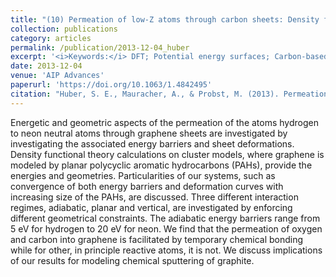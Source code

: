 ```yaml
---
title: "(10) Permeation of low-Z atoms through carbon sheets: Density functional theory study on energy barriers and deformation effects"
collection: publications
category: articles
permalink: /publication/2013-12-04_huber
excerpt: '<i>Keywords:</i> DFT; Potential energy surfaces; Carbon-based materials; Polycyclic aromatic hydrocarbons; Tokamaks'
date: 2013-12-04
venue: 'AIP Advances'
paperurl: 'https://doi.org/10.1063/1.4842495'
citation: "Huber, S. E., Mauracher, A., & Probst, M. (2013). Permeation of low-Z atoms through carbon sheets: Density functional theory study on energy barriers and deformation effects. <i>AIP Advances, 3</i>, 122104."
---
```


Energetic and geometric aspects of the permeation of the atoms hydrogen to neon neutral atoms through graphene sheets are investigated by investigating the associated energy barriers and sheet deformations. Density functional theory calculations on cluster models, where graphene is modeled by planar polycyclic aromatic hydrocarbons (PAHs), provide the energies and geometries. Particularities of our systems, such as convergence of both energy barriers and deformation curves with increasing size of the PAHs, are discussed. Three different interaction regimes, adiabatic, planar and vertical, are investigated by enforcing different geometrical constraints. The adiabatic energy barriers range from 5 eV for hydrogen to 20 eV for neon. We find that the permeation of oxygen and carbon into graphene is facilitated by temporary chemical bonding while for other, in principle reactive atoms, it is not. We discuss implications of our results for modeling chemical sputtering of graphite.